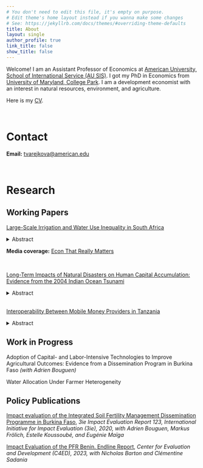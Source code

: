 ```yaml
---
# You don't need to edit this file, it's empty on purpose.
# Edit theme's home layout instead if you wanna make some changes
# See: https://jekyllrb.com/docs/themes/#overriding-theme-defaults
title: About
layout: single
author_profile: true
link_title: false
show_title: false
---
```


Welcome! I am an Assistant Professor of Economics at [American University, School of International Service (AU SIS)](https://www.american.edu/sis/). I got my PhD in Economics from [University of Maryland, College Park](https://econ.umd.edu/). I am a development economist with an interest in natural resources, environment, and agriculture.

Here is my [CV](assets/CV_Varejkova_Tereza_2025.pdf).

<br>

# Contact

**Email:** [tvarejkova@american.edu](mailto:tvarejkova@american.edu)

<br>

# Research

## Working Papers

[Large-Scale Irrigation and Water Use Inequality in South Africa](https://drive.google.com/file/d/15Eu8hwhYqfE0ydEFufy9Omx9UE1vQDF-/view)
<details>
  <summary>Abstract</summary>
Large-scale surface irrigation is essential in keeping agriculture viable in regions prone to drought but it has the potential to exacerbate inequality due to the uneven distribution of its benefits and costs. I investigate this issue in the context of South Africa by estimating heterogeneous effects of irrigation canals on crop productivity and agricultural land expansion by type of farmer. To estimate these effects, I use remote sensing measures of crop yields and a novel land cover classification dataset in a spatial regression discontinuity framework with relative elevation to the nearest canal as the running variable. Areas below the canals serve as the treated group, while areas above serve as the control. The findings show that commercial farmers below canals benefit in terms of higher maize and wheat yields and expand their area under production. Census data further reveal that these expanding commercial farms create employment opportunities for the rural poor. In contrast, subsistence farmers below canals experience lower yields relative to those above and do not expand their cultivated area. Despite the unequal distribution of benefits, a cost-benefit analysis demonstrates that large-scale irrigation infrastructure remains a cost-effective investment.
</details>

**Media coverage:** [Econ That Really Matters](https://www.econthatmatters.com/2024/12/a-dam-good-question-do-all-farmers-benefit-equally-from-large-scale-irrigation-in-south-africa/)

<br>

[Long-Term Impacts of Natural Disasters on Human Capital Accumulation: Evidence from the 2004 Indian Ocean Tsunami](https://drive.google.com/file/d/1oE8r57D26pls94dTtGZXrm94Ts9qSGnZ/view)
<details>
  <summary>Abstract</summary>
I examine the long-term impacts of the 2004 Indian Ocean Tsunami on human capital accumulation. Natural disasters have devastating immediate impacts but their long-term consequences remain underexplored. Through the disruption of schools in the affected areas they can negatively affect enrollment and school completion rates. I study the impact of the 2004 Indian Ocean tsunami on human capital accumulation among the affected children and adolescents. Comparing older and younger cohorts within provinces hit by the tsunami and in the rest of the country in a cross-cohort difference-in-differences framework, I find that the tsunami shock increased primary school completion by 1.8 percentage points, while the effect on lower secondary school completion was negative and insignificant and the effect on upper secondary school completion was positive and insignificant. The young adults affected by the tsunami during lower secondary school age or younger were also more likely to perform unpaid family work. A preliminary exploration of mechanisms suggests that the positive effects on human capital accumulation were concentrated among households who did not migrate away from the affected provinces, thus benefiting from relief aid.
</details>
<br>

[Interoperability Between Mobile Money Providers in Tanzania](https://drive.google.com/file/d/1Z0nnF4AEVIZmoX0Clph-pEK5FLoy61wU/view)
<details>
  <summary>Abstract</summary>
This paper examines the impact of interoperability between mobile money providers (MMPs) on mobile money adoption in Tanzania. The introduction of account-to-account (A2A) interoperability, which allows users to transfer funds between accounts across different MMPs, was expected to foster broader adoption by leveraging network externalities and reducing transaction costs. Using data from the Tanzania National Panel Survey (NPS), I develop a differentiated product demand model to estimate the effect of interoperability on mobile money adoption. The model captures how household preferences for interoperability vary by key characteristics such as wealth, education, and urban residence. Results show that households, on average, place a positive value on interoperability, with wealthier, more educated, and urban households exhibiting a stronger preference for interoperable services. This study contributes to the literature on financial inclusion and the importance of regulatory framework in driving mobile money adoption.
</details>

## Work in Progress

Adoption of Capital- and Labor-Intensive Technologies to Improve Agricultural Outcomes: Evidence from a Dissemination Program in Burkina Faso
*(with Adrien Bouguen)*

Water Allocation Under Farmer Heterogeneity

## Policy Publications

[Impact evaluation of the Integrated Soil Fertility Management Dissemination Programme in Burkina Faso](https://drive.google.com/file/d/1ZVn1hJtRPIJdbseSSMaG7ilcfaMwBE9u/view), *3ie Impact Evaluation Report 123, International Initiative for Impact Evaluation (3ie), 2020, with Adrien Bouguen, Markus Frölich, Estelle Koussoubé, and Eugénie Maïga*

[Impact Evaluation of the PFR Benin. Endline Report](https://drive.google.com/file/d/1ZeeC1njjXFMVXMqpzbJDzLAzsSnRh_LV/view), *Center for Evaluation and Development (C4ED), 2023, with Nicholas Barton and Clémentine Sadania*
